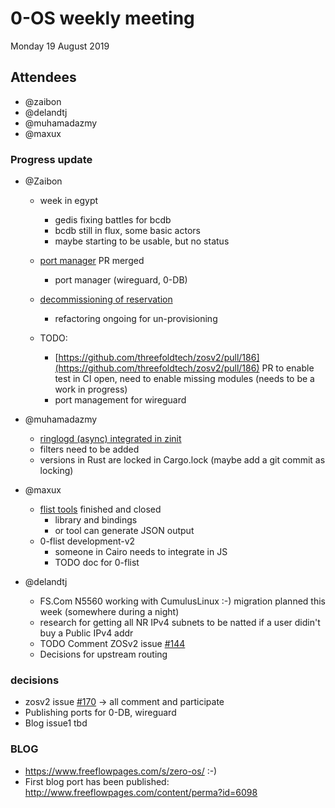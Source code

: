 # 0-OS weekly meeting

Monday 19 August 2019

## Attendees

- @zaibon
- @delandtj
- @muhamadazmy
- @maxux

### Progress update

- @Zaibon
  - week in egypt
    - gedis fixing battles for bcdb
    - bcdb still in flux, some basic actors
    - maybe starting to be usable, but no status
  - [port manager](https://github.com/threefoldtech/zosv2/pull/180) PR merged
    - port manager (wireguard, 0-DB)
  - [decommissioning of reservation](https://github.com/threefoldtech/zosv2/pull/182)
    - refactoring ongoing for un-provisioning

  - TODO:
    - [https://github.com/threefoldtech/zosv2/pull/186](https://github.com/threefoldtech/zosv2/pull/186) PR to enable test in CI open, need to enable missing modules (needs to be a work in progress)
    - port management for wireguard

- @muhamadazmy
  - [ringlogd (async) integrated in zinit](https://github.com/threefoldtech/zinit/pull/13)
  - filters need to be added
  - versions in Rust are locked in Cargo.lock (maybe add a git commit as locking)

- @maxux
  - [flist tools](https://github.com/threefoldtech/0-flist/issues/13) finished and closed
    - library and bindings
    - or tool can generate JSON output 
  - 0-flist development-v2
    - someone in Cairo needs to integrate in JS
    - TODO doc for 0-flist

- @delandtj 
  - FS.Com N5560 working with CumulusLinux :-) migration planned this week (somewhere during a night)
  - research for getting all NR IPv4 subnets to be natted if a user didin't buy a Public IPv4 addr
  - TODO Comment ZOSv2 issue [#144](https://github.com/threefoldtech/zosv2/issues/144)
  - Decisions for upstream routing

### decisions

  - zosv2 issue [#170](https://github.com/threefoldtech/zosv2/issues/170) -> all comment and participate
  - Publishing ports for 0-DB, wireguard
  - Blog issue1 tbd

### BLOG

- https://www.freeflowpages.com/s/zero-os/ :-)
- First blog port has been published: http://www.freeflowpages.com/content/perma?id=6098
